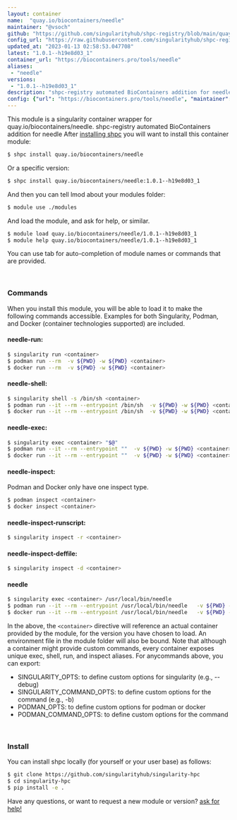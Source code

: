 ```yaml
---
layout: container
name:  "quay.io/biocontainers/needle"
maintainer: "@vsoch"
github: "https://github.com/singularityhub/shpc-registry/blob/main/quay.io/biocontainers/needle/container.yaml"
config_url: "https://raw.githubusercontent.com/singularityhub/shpc-registry/main/quay.io/biocontainers/needle/container.yaml"
updated_at: "2023-01-13 02:58:53.047708"
latest: "1.0.1--h19e8d03_1"
container_url: "https://biocontainers.pro/tools/needle"
aliases:
 - "needle"
versions:
 - "1.0.1--h19e8d03_1"
description: "shpc-registry automated BioContainers addition for needle"
config: {"url": "https://biocontainers.pro/tools/needle", "maintainer": "@vsoch", "description": "shpc-registry automated BioContainers addition for needle", "latest": {"1.0.1--h19e8d03_1": "sha256:f48f6909435e6d787cfcf57d6a6bf2e832557f3aeb62f63141ef204b88cf595f"}, "tags": {"1.0.1--h19e8d03_1": "sha256:f48f6909435e6d787cfcf57d6a6bf2e832557f3aeb62f63141ef204b88cf595f"}, "docker": "quay.io/biocontainers/needle", "aliases": {"needle": "/usr/local/bin/needle"}}
---
```


This module is a singularity container wrapper for quay.io/biocontainers/needle.
shpc-registry automated BioContainers addition for needle
After [installing shpc](#install) you will want to install this container module:


```bash
$ shpc install quay.io/biocontainers/needle
```

Or a specific version:

```bash
$ shpc install quay.io/biocontainers/needle:1.0.1--h19e8d03_1
```

And then you can tell lmod about your modules folder:

```bash
$ module use ./modules
```

And load the module, and ask for help, or similar.

```bash
$ module load quay.io/biocontainers/needle/1.0.1--h19e8d03_1
$ module help quay.io/biocontainers/needle/1.0.1--h19e8d03_1
```

You can use tab for auto-completion of module names or commands that are provided.

<br>

### Commands

When you install this module, you will be able to load it to make the following commands accessible.
Examples for both Singularity, Podman, and Docker (container technologies supported) are included.

#### needle-run:

```bash
$ singularity run <container>
$ podman run --rm  -v ${PWD} -w ${PWD} <container>
$ docker run --rm  -v ${PWD} -w ${PWD} <container>
```

#### needle-shell:

```bash
$ singularity shell -s /bin/sh <container>
$ podman run --it --rm --entrypoint /bin/sh  -v ${PWD} -w ${PWD} <container>
$ docker run --it --rm --entrypoint /bin/sh  -v ${PWD} -w ${PWD} <container>
```

#### needle-exec:

```bash
$ singularity exec <container> "$@"
$ podman run --it --rm --entrypoint ""  -v ${PWD} -w ${PWD} <container> "$@"
$ docker run --it --rm --entrypoint ""  -v ${PWD} -w ${PWD} <container> "$@"
```

#### needle-inspect:

Podman and Docker only have one inspect type.

```bash
$ podman inspect <container>
$ docker inspect <container>
```

#### needle-inspect-runscript:

```bash
$ singularity inspect -r <container>
```

#### needle-inspect-deffile:

```bash
$ singularity inspect -d <container>
```


#### needle

```bash
$ singularity exec <container> /usr/local/bin/needle
$ podman run --it --rm --entrypoint /usr/local/bin/needle   -v ${PWD} -w ${PWD} <container> -c " $@"
$ docker run --it --rm --entrypoint /usr/local/bin/needle   -v ${PWD} -w ${PWD} <container> -c " $@"
```



In the above, the `<container>` directive will reference an actual container provided
by the module, for the version you have chosen to load. An environment file in the
module folder will also be bound. Note that although a container
might provide custom commands, every container exposes unique exec, shell, run, and
inspect aliases. For anycommands above, you can export:

 - SINGULARITY_OPTS: to define custom options for singularity (e.g., --debug)
 - SINGULARITY_COMMAND_OPTS: to define custom options for the command (e.g., -b)
 - PODMAN_OPTS: to define custom options for podman or docker
 - PODMAN_COMMAND_OPTS: to define custom options for the command

<br>

### Install

You can install shpc locally (for yourself or your user base) as follows:

```bash
$ git clone https://github.com/singularityhub/singularity-hpc
$ cd singularity-hpc
$ pip install -e .
```

Have any questions, or want to request a new module or version? [ask for help!](https://github.com/singularityhub/singularity-hpc/issues)